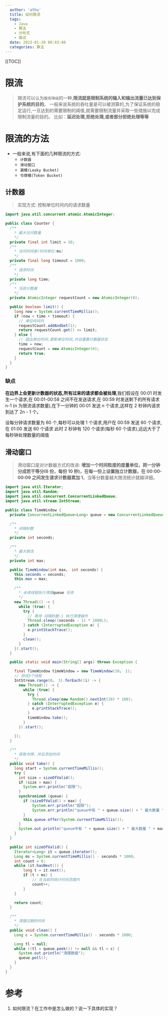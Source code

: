 ```yaml
---
  author: 'athu'
  title: 如何限流
  tags:
    - Java
    - 算法
    - 分布式
    - 面试
  date: 2023-01-20 00:43:40
  categories: 算法
---
```


[[TOC]]


# 限流
> 限流可以认为`服务降级`的一种,**限流就是限制系统的输入和输出流量已达到保护系统的目的**。
> 一般来说系统的吞吐量是可以被测算的,为了保证系统的稳定运行,一旦达到的需要限制的阈值,就需要限制流量并采取一些措施以完成限制流量的目的。
> 比如：**延迟处理,拒绝处理,或者部分拒绝处理等等**

# 限流的方法

- 一般来说,有下面的几种限流的方式:
  - `计数器`
  - `滑动窗口`
  - `漏桶(Leaky Bucket)`
  - `令牌桶(Token Bucket)`

## 计数器

> 实现方式: 控制单位时间内的请求数量

```java
import java.util.concurrent.atomic.AtomicInteger;

public class Counter {
  /**
    * 最大访问数量
    */
  private final int limit = 10;
  /**
    * 访问时间差(时间单位:ms)
    */
  private final long timeout = 1000;
  /**
    * 请求时间
    */
  private long time;
  /**
    * 当前计数器
    */
  private AtomicInteger requestCount = new AtomicInteger(0);

  public boolean limit() {
    long now = System.currentTimeMillis();
    if (now < time + timeout) {
      // 单位时间内
      requestCount.addAndGet(1);
      return requestCount.get() <= limit;
    } else {
      // 超出单位时间,更新单位时间,并且重置计数器状态
      time = now;
      requestCount = new AtomicInteger(0);
      return true;
    }
  }
}
```

### 缺点

**在边界上会更新计数器的状态,所有过来的请求都会被处理**,我们假设在 00:01 时发生一个请求,在 00:01-00:58 之间不在发送请求,在 00:59 时发送剩下的所有请求 n-1 (n 为限流请求数量),在下一分钟的 00:01 发送 n 个请求,这样在 2 秒钟内请求到达了 2n - 1 个。

设每分钟请求数量为 60 个,每秒可以处理 1 个请求,用户在 00:59 发送 60 个请求,在 01:00 发送 60 个请求 此时 2 秒钟有 120 个请求(每秒 60 个请求),远远大于了每秒钟处理数量的阈值

## 滑动窗口

> 滑动窗口是对计数器方式的改进: **增加一个时间粒度的度量单位，把一分钟分成若干等分(6 份，每份 10 秒)，在每一份上设置独立计数器，在 00:00-00:09 之间发生请求计数器累加 1**。当等分数量越大限流统计就越详细。

```java
import java.util.Iterator;
import java.util.Random;
import java.util.concurrent.ConcurrentLinkedQueue;
import java.util.stream.IntStream;

public class TimeWindow {
  private ConcurrentLinkedQueue<Long> queue = new ConcurrentLinkedQueue<Long>();

  /**
    * 间隔秒数
    */
  private int seconds;

  /**
    * 最大限流
    */
  private int max;

  public TimeWindow(int max， int seconds) {
    this.seconds = seconds;
    this.max = max;

    /**
      * 永续线程执行清理queue 任务
      */
    new Thread(() -> {
      while (true) {
        try {
          // 等待 间隔秒数-1 执行清理操作
          Thread.sleep((seconds - 1) * 1000L);
        } catch (InterruptedException e) {
          e.printStackTrace();
        }
        clean();
      }
    }).start();
  }

  public static void main(String[] args) throws Exception {

    final TimeWindow timeWindow = new TimeWindow(10， 1);
    // 测试3个线程
    IntStream.range(0， 3).forEach((i) -> {
      new Thread(() -> {
        while (true) {
          try {
            Thread.sleep(new Random().nextInt(20) * 100);
          } catch (InterruptedException e) {
            e.printStackTrace();
          }
          timeWindow.take();
        }
      }).start();

    });
  }

  /**
    * 获取令牌，并且添加时间
    */
  public void take() {
    long start = System.currentTimeMillis();
    try {
      int size = sizeOfValid();
      if (size > max) {
        System.err.println("超限");
      }
      synchronized (queue) {
        if (sizeOfValid() > max) {
            System.err.println("超限");
            System.err.println("queue中有 " + queue.size() + " 最大数量 " + max);
        }
        this.queue.offer(System.currentTimeMillis());
      }
      System.out.println("queue中有 " + queue.size() + " 最大数量 " + max);
    }
  }

  public int sizeOfValid() {
    Iterator<Long> it = queue.iterator();
    Long ms = System.currentTimeMillis() - seconds * 1000;
    int count = 0;
    while (it.hasNext()) {
        long t = it.next();
        if (t > ms) {
            // 在当前的统计时间范围内
            count++;
        }
    }

    return count;
  }

  /**
    * 清理过期的时间
    */
  public void clean() {
    Long c = System.currentTimeMillis() - seconds * 1000;

    Long tl = null;
    while ((tl = queue.peek()) != null && tl < c) {
      System.out.println("清理数据");
      queue.poll();
    }
  }
}
```


# 参考

1. <app-link to="https://github.com/doocs/advanced-java/blob/main/docs/high-concurrency/how-to-limit-current.md" class="sourceLink">如何限流？在工作中是怎么做的？说一下具体的实现？</app-link>